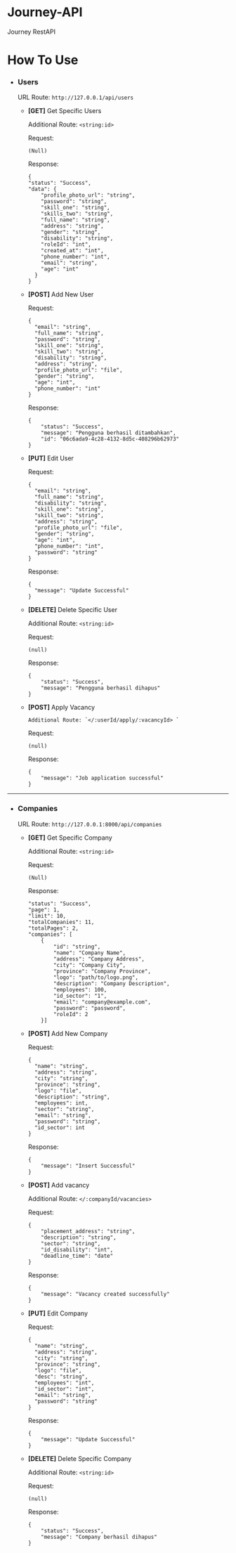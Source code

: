 # Journey-API
Journey RestAPI
# How To Use
* ### Users ###
  URL Route: `http://127.0.0.1/api/users`
  * **[GET]** Get Specific Users
  
    Additional Route: `<string:id>`
    
    Request: 
    ```
    (Null)
    ```
    
    Response:
    ```
    {
    "status": "Success",
    "data": {
        "profile_photo_url": "string",
        "password": "string",
        "skill_one": "string",
        "skills_two": "string",
        "full_name": "string",
        "address": "string",
        "gender": "string",
        "disability": "string",
        "roleId": "int",
        "created_at": "int",
        "phone_number": "int",
        "email": "string",
        "age": "int"
      }
    }
    ```
  * **[POST]** Add New User 

    Request: 
    ```
    {
      "email": "string",
      "full_name": "string",
      "password": "string",
      "skill_one": "string",
      "skill_two": "string",
      "disability": "string",
      "address": "string",
      "profile_photo_url": "file",
      "gender": "string",
      "age": "int",
      "phone_number": "int"
    }
    ```
    Response:
    ```
    {
        "status": "Success",
        "message": "Pengguna berhasil ditambahkan",
        "id": "06c6ada9-4c28-4132-8d5c-408296b62973"
    }
    ```

  * **[PUT]** Edit User
  
    Request:
    ```
    {
      "email": "string",
      "full_name": "string",
      "disability": "string",
      "skill_one": "string",
      "skill_two": "string",
      "address": "string",
      "profile_photo_url": "file",
      "gender": "string",
      "age": "int",
      "phone_number": "int",
      "password": "string"
    }
    ```
    Response:
    ```
    {
      "message": "Update Successful"
    }
    ```
  * **[DELETE]** Delete Specific User
  
    Additional Route: `<string:id>`
    
    Request:

    ```
    (null)
    ```

    Response:

    ```
    {
        "status": "Success",
        "message": "Pengguna berhasil dihapus"
    }
    ```
  * **[POST]** Apply Vacancy

        Additional Route: `</:userId/apply/:vacancyId> `


    Request: 
    ```
    (null)
    ```
    Response:
    ```
    {
        "message": "Job application successful"
    }
    ```


---
* ### Companies ###
  URL Route: `http://127.0.0.1:8000/api/companies`
  * **[GET]** Get Specific Company
  
    Additional Route: `<string:id>`
    
    Request: 
    ```
    (Null)
    ```
    
    Response:
    ```
    "status": "Success",
    "page": 1,
    "limit": 10,
    "totalCompanies": 11,
    "totalPages": 2,
    "companies": [
        {
            "id": "string",
            "name": "Company Name",
            "address": "Company Address",
            "city": "Company City",
            "province": "Company Province",
            "logo": "path/to/logo.png",
            "description": "Company Description",
            "employees": 100,
            "id_sector": "1",
            "email": "company@example.com",
            "password": "password",
            "roleId": 2
        }]
    ```
  * **[POST]** Add New Company 

    Request: 
    ```
    {
      "name": "string",
      "address": "string",
      "city": "string",
      "province": "string",
      "logo": "file",
      "description": "string",
      "employees": int,
      "sector": "string",
      "email": "string",
      "password": "string",
      "id_sector": int
    }
    ```
    Response:
    ```
    {
        "message": "Insert Successful"
    }
    ```
  * **[POST]** Add vacancy
    
      Additional Route: `</:companyId/vacancies>`

    Request: 
    ```
    {
        "placement_address": "string",
        "description": "string",
        "sector": "string",
        "id_disability": "int",
        "deadline_time": "date"
    }
    ```
    Response:
    ```
    {
        "message": "Vacancy created successfully"
    }
    ```

  * **[PUT]** Edit Company
  
    Request:
    ```
    {
      "name": "string",
      "address": "string",
      "city": "string",
      "province": "string",
      "logo": "file",
      "desc": "string",
      "employees": "int",
      "id_sector": "int",
      "email": "string",
      "password": "string"
    }
    ```
    Response:
    ```
    {
        "message": "Update Successful"
    }
    ```
  * **[DELETE]** Delete Specific Company
  
    Additional Route: `<string:id>`
    
    Request:

    ```
    (null)
    ```

    Response:

    ```
    {
        "status": "Success",
        "message": "Company berhasil dihapus"
    }
    ```

